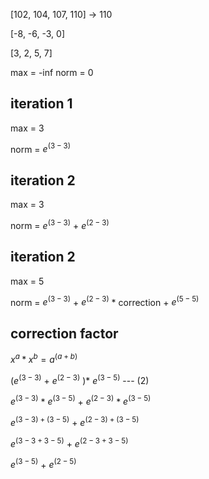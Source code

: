 



[102, 104, 107, 110] -> 110

[-8, -6, -3, 0]




[3, 2, 5, 7]

max = -inf
norm = 0

## iteration 1

max = 3

norm = $e^{(3-3)}$

## iteration 2

max = 3

norm = $e^{(3-3)}$ + $e^{(2-3)}$

## iteration 2

max = 5

norm = $e^{(3-3)}$ + $e^{(2-3)}$ * correction + $e^{(5-5)}$







## correction factor


$x^{a} * x^{b} = a^{(a+b)}$ 

($e^{(3-3)}$ + $e^{(2-3)}$ )* $e^{(3-5)}$   --- (2)

$e^{(3-3)}$  * $e^{(3-5)}$ + $e^{(2-3)}$  * $e^{(3-5)}$

$e^{(3-3) +(3-5)}$  +  $e^{(2-3)+(3-5)}$


$e^{(3-3 + 3-5)}$ +  $e^{(2-3+3-5)}$

$e^{(3-5)}$ + $e^{(2-5)}$